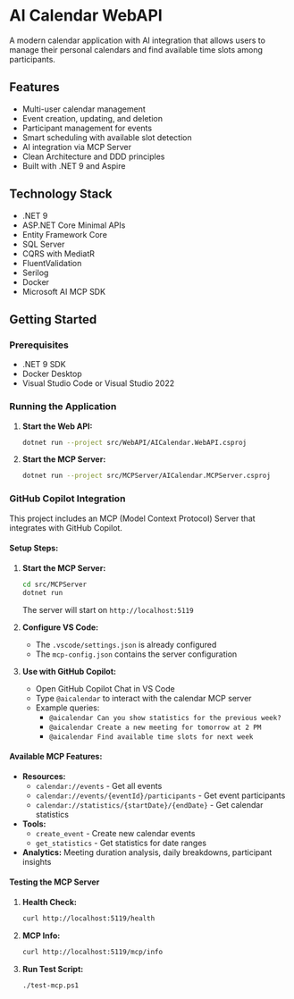 # AI Calendar WebAPI

A modern calendar application with AI integration that allows users to manage their personal calendars and find available time slots among participants.

## Features

- Multi-user calendar management
- Event creation, updating, and deletion
- Participant management for events
- Smart scheduling with available slot detection
- AI integration via MCP Server
- Clean Architecture and DDD principles
- Built with .NET 9 and Aspire

## Technology Stack

- .NET 9
- ASP.NET Core Minimal APIs
- Entity Framework Core
- SQL Server
- CQRS with MediatR
- FluentValidation
- Serilog
- Docker
- Microsoft AI MCP SDK

## Getting Started

### Prerequisites
- .NET 9 SDK
- Docker Desktop
- Visual Studio Code or Visual Studio 2022

### Running the Application

1. **Start the Web API:**
   ```bash
   dotnet run --project src/WebAPI/AICalendar.WebAPI.csproj
   ```

2. **Start the MCP Server:**
   ```bash
   dotnet run --project src/MCPServer/AICalendar.MCPServer.csproj
   ```

### GitHub Copilot Integration

This project includes an MCP (Model Context Protocol) Server that integrates with GitHub Copilot.

#### Setup Steps:

1. **Start the MCP Server:**
   ```bash
   cd src/MCPServer
   dotnet run
   ```
   The server will start on `http://localhost:5119`

2. **Configure VS Code:**
   - The `.vscode/settings.json` is already configured
   - The `mcp-config.json` contains the server configuration

3. **Use with GitHub Copilot:**
   - Open GitHub Copilot Chat in VS Code
   - Type `@aicalendar` to interact with the calendar MCP server
   - Example queries:
     - `@aicalendar Can you show statistics for the previous week?`
     - `@aicalendar Create a new meeting for tomorrow at 2 PM`
     - `@aicalendar Find available time slots for next week`

#### Available MCP Features:
- **Resources:** 
  - `calendar://events` - Get all events
  - `calendar://events/{eventId}/participants` - Get event participants
  - `calendar://statistics/{startDate}/{endDate}` - Get calendar statistics
- **Tools:** 
  - `create_event` - Create new calendar events
  - `get_statistics` - Get statistics for date ranges
- **Analytics:** Meeting duration analysis, daily breakdowns, participant insights

#### Testing the MCP Server

1. **Health Check:**
   ```bash
   curl http://localhost:5119/health
   ```

2. **MCP Info:**
   ```bash
   curl http://localhost:5119/mcp/info
   ```

3. **Run Test Script:**
   ```bash
   ./test-mcp.ps1
   ```